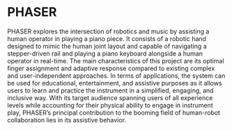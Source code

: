 # PHASER
PHASER explores the intersection of robotics and music by assisting a human operator in playing a piano piece. It consists of a robotic hand designed to mimic the human joint layout and capable of navigating a stepper-driven rail and playing a piano keyboard alongside a human operator in real-time. The main characteristics of this project are its optimal finger assignment and adaptive response compared to existing complex and user-independent approaches. In terms of applications, the system can be used for educational, entertainment, and assistive purposes as it allows users to learn and practice the instrument in a simplified, engaging, and inclusive way. With its target audience spanning users of all experience levels while accounting for their physical ability to engage in instrument play, PHASER’s principal contribution to the booming field of human-robot collaboration lies in its assistive behavior.  

